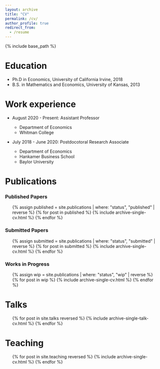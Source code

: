```yaml
---
layout: archive
title: "CV"
permalink: /cv/
author_profile: true
redirect_from:
  - /resume
---
```


{% include base_path %}

Education
======
* Ph.D in Economics, University of California Irvine, 2018
* B.S. in Mathematics and Economics, University of Kansas, 2013

Work experience
======
* August 2020 - Present: Assistant Professor
  * Department of Economics
  * Whitman College

* July 2018 - June 2020: Postdocotoral Research Associate
  * Department of Economics
  * Hankamer Business School
  * Baylor University

Publications
======

<h3>Published Papers</h3>
<ul>
{% assign published = site.publications | where: "status", "published" | reverse %}
{% for post in published %}
  {% include archive-single-cv.html %}
{% endfor %}
</ul>

<h3>Submitted Papers</h3>
<ul>
{% assign submitted = site.publications | where: "status", "submitted" | reverse %}
{% for post in submitted %}
  {% include archive-single-cv.html %}
{% endfor %}
</ul>

<h3>Works in Progress</h3>
<ul>
{% assign wip = site.publications | where: "status", "wip" | reverse %}
{% for post in wip %}
  {% include archive-single-cv.html %}
{% endfor %}
</ul>

  
Talks
======
  <ul>{% for post in site.talks reversed %}
    {% include archive-single-talk-cv.html  %}
  {% endfor %}</ul>
  
Teaching
======
  <ul>{% for post in site.teaching reversed %}
    {% include archive-single-cv.html %}
  {% endfor %}</ul>
